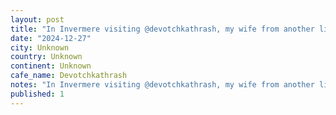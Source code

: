 ```yaml
---
layout: post
title: "In Invermere visiting @devotchkathrash, my wife from another life, and very best of pals. We thought we would commemorate both the 27 years of knowing each other and our excellent short film (Iâll l"
date: "2024-12-27"
city: Unknown
country: Unknown
continent: Unknown
cafe_name: Devotchkathrash
notes: "In Invermere visiting @devotchkathrash, my wife from another life, and very best of pals. We thought we would commemorate both the 27 years of knowing each other and our excellent short film (Iâll link in the comments) with a tattoo (cause thatâs my vibe these days)"
published: 1
---
```

